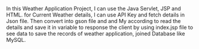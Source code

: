 In this Weather Application Project, I can use the Java Servlet, JSP and HTML. 
for Current Weather details, I can use API Key and fetch details in Json file. 
Then convert into gson file and and My according to read the details and save it in variable to response the client by using index.jsp file to see data
to save the records of weather application, joined Database like MySQL.
